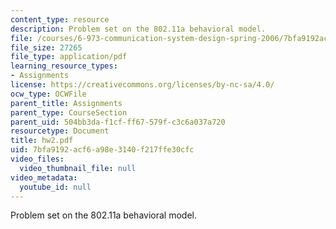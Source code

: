 ```yaml
---
content_type: resource
description: Problem set on the 802.11a behavioral model.
file: /courses/6-973-communication-system-design-spring-2006/7bfa9192acf6a98e3140f217ffe30cfc_hw2.pdf
file_size: 27265
file_type: application/pdf
learning_resource_types:
- Assignments
license: https://creativecommons.org/licenses/by-nc-sa/4.0/
ocw_type: OCWFile
parent_title: Assignments
parent_type: CourseSection
parent_uid: 504bb3da-f1cf-ff67-579f-c3c6a037a720
resourcetype: Document
title: hw2.pdf
uid: 7bfa9192-acf6-a98e-3140-f217ffe30cfc
video_files:
  video_thumbnail_file: null
video_metadata:
  youtube_id: null
---
```

Problem set on the 802.11a behavioral model.